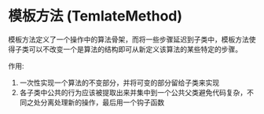 # 模板方法 (TemlateMethod)
模板方法定义了一个操作中的算法骨架，而将一些步骤延迟到子类中，模板方法使得子类可以不改变一个是算法的结构即可从新定义该算法的某些特定的步骤。

作用:
  1. 一次性实现一个算法的不变部分，并将可变的部分留给子类来实现
  2. 各子类中公共的行为应该被提取出来并集中到一个公共父类避免代码复杂，不同之处分离处理新的操作，最后用一个钩子函数